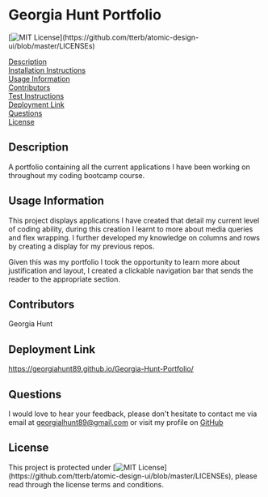 
# Georgia Hunt Portfolio
[![MIT License](https://img.shields.io/apm/l/atomic-design-ui.svg?)](https://github.com/tterb/atomic-design-ui/blob/master/LICENSEs)
    
[Description](#description)<br>
[Installation Instructions](#installation)<br>
[Usage Information](#usage)<br>
[Contributors](#contributors)<br>
[Test Instructions](#testing)<br>
[Deployment Link](#deployment)<br>
[Questions](#questions)<br>
[License](#license)<br>


## Description
A portfolio containing all the current applications I have been working on throughout my coding bootcamp course.

## Usage Information
This project displays applications I have created that detail my current level of coding ability, during this creation I learnt to more about media queries and flex wrapping. I further developed my knowledge on columns and rows by creating a display for my previous repos.

Given this was my portfolio I took the opportunity to learn more about justification and layout, I created a clickable navigation bar that sends the reader to the appropriate section. 

## Contributors
Georgia Hunt

## Deployment Link
https://georgiahunt89.github.io/Georgia-Hunt-Portfolio/

## Questions
I would love to hear your feedback, please don't hesitate to contact me via email at [georgialhunt89@gmail.com](mailto;georgialhunt89@gmail.com) or visit my profile on [GitHub](https://github.com/GeorgiaHunt89)
        
## License
This project is protected under [![MIT License](https://img.shields.io/apm/l/atomic-design-ui.svg?)](https://github.com/tterb/atomic-design-ui/blob/master/LICENSEs), please read through the license terms and conditions.
    





